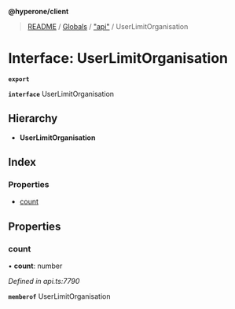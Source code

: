 **@hyperone/client**

> [README](../README.md) / [Globals](../globals.md) / ["api"](../modules/_api_.md) / UserLimitOrganisation

# Interface: UserLimitOrganisation

**`export`** 

**`interface`** UserLimitOrganisation

## Hierarchy

* **UserLimitOrganisation**

## Index

### Properties

* [count](_api_.userlimitorganisation.md#count)

## Properties

### count

•  **count**: number

*Defined in api.ts:7790*

**`memberof`** UserLimitOrganisation
